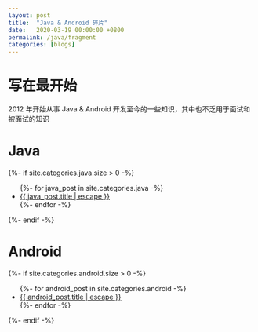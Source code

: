 ```yaml
---
layout: post
title:  "Java & Android 碎片"
date:   2020-03-19 00:00:00 +0800
permalink: /java/fragment
categories: [blogs]
---
```


# 写在最开始
2012 年开始从事 Java & Android 开发至今的一些知识，其中也不乏用于面试和被面试的知识

# Java
<div>
	{%- if site.categories.java.size > 0 -%}
	<ul>
	 	{%- for java_post in site.categories.java -%}
	 	<li>
        	<a href="{{ java_post.url | relative_url }}">
        		{{ java_post.title | escape }}
        	</a>
	 	</li>
	  	{%- endfor -%}	
	</ul>
	{%- endif -%}	
</div>

# Android
<div>
	{%- if site.categories.android.size > 0 -%}
	<ul>
	 	{%- for android_post in site.categories.android -%}
	 	<li>
        	<a href="{{ android_post.url | relative_url }}">
        		{{ android_post.title | escape }}
        	</a>
	 	</li>
	  	{%- endfor -%}	
	</ul>
	{%- endif -%}	
</div>